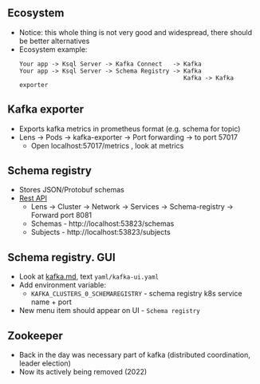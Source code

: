 ## Ecosystem
* Notice: this whole thing is not very good and widespread, there should be better alternatives
* Ecosystem example:
    ```
    Your app -> Ksql Server -> Kafka Connect   -> Kafka
    Your app -> Ksql Server -> Schema Registry -> Kafka
                                                  Kafka -> Kafka exporter 
    ```
  
## Kafka exporter
* Exports kafka metrics in prometheus format (e.g. schema for topic)
* Lens -> Pods -> kafka-exporter -> Port forwarding -> to port 57017
    * Open localhost:57017/metrics , look at metrics

## Schema registry
* Stores JSON/Protobuf schemas
* [Rest API](https://docs.confluent.io/platform/current/schema-registry/develop/api.html)
    * Lens -> Cluster -> Network -> Services -> Schema-registry -> Forward port 8081
    * Schemas - http://localhost:53823/schemas
    * Subjects - http://localhost:53823/subjects
    
## Schema registry. GUI
* Look at [kafka.md](../kafka.md), text `yaml/kafka-ui.yaml`
* Add environment variable:
    * `KAFKA_CLUSTERS_0_SCHEMAREGISTRY` - schema registry k8s service name + port
* New menu item should appear on UI - `Schema registry`

## Zookeeper
* Back in the day was necessary part of kafka (distributed coordination, leader election) 
* Now its actively being removed (2022)
